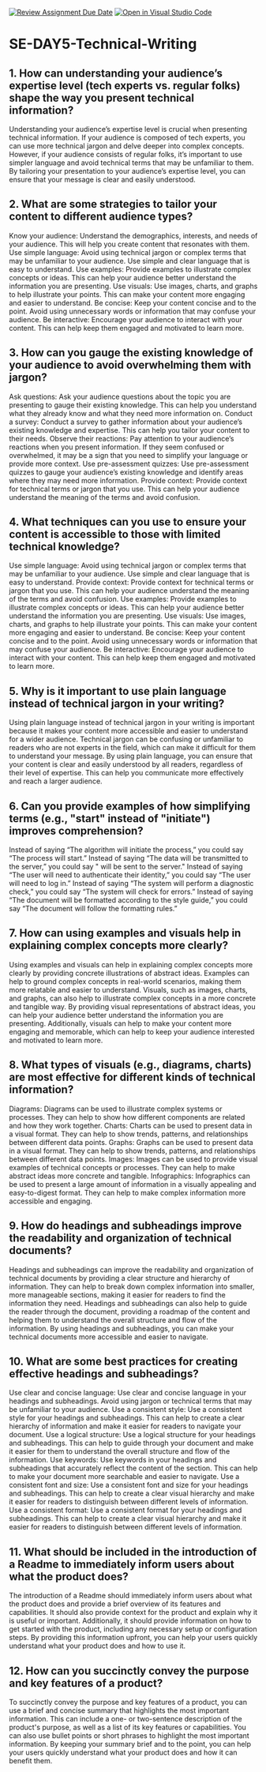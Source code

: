 [![Review Assignment Due Date](https://classroom.github.com/assets/deadline-readme-button-22041afd0340ce965d47ae6ef1cefeee28c7c493a6346c4f15d667ab976d596c.svg)](https://classroom.github.com/a/zsAR-pyY)
[![Open in Visual Studio Code](https://classroom.github.com/assets/open-in-vscode-2e0aaae1b6195c2367325f4f02e2d04e9abb55f0b24a779b69b11b9e10269abc.svg)](https://classroom.github.com/online_ide?assignment_repo_id=18460997&assignment_repo_type=AssignmentRepo)
# SE-DAY5-Technical-Writing
## 1. How can understanding your audience’s expertise level (tech experts vs. regular folks) shape the way you present technical information?
Understanding your audience’s expertise level is crucial when presenting technical information. If your audience is composed of tech experts, you can use more technical jargon and delve deeper into complex concepts. However, if your audience consists of regular folks, it’s important to use simpler language and avoid technical terms that may be unfamiliar to them. By tailoring your presentation to your audience’s expertise level, you can ensure that your message is clear and easily understood.
## 2. What are some strategies to tailor your content to different audience types?
Know your audience: Understand the demographics, interests, and needs of your audience. This will help you create content that resonates with them.
Use simple language: Avoid using technical jargon or complex terms that may be unfamiliar to your audience. Use simple and clear language that is easy to understand.
Use examples: Provide examples to illustrate complex concepts or ideas. This can help your audience better understand the information you are presenting.
Use visuals: Use images, charts, and graphs to help illustrate your points. This can make your content more engaging and easier to understand.
Be concise: Keep your content concise and to the point. Avoid using unnecessary words or information that may confuse your audience.
Be interactive: Encourage your audience to interact with your content. This can help keep them engaged and motivated to learn more.

## 3. How can you gauge the existing knowledge of your audience to avoid overwhelming them with jargon?
Ask questions: Ask your audience questions about the topic you are presenting to gauge their existing knowledge. This can help you understand what they already know and what they need more information on.
Conduct a survey: Conduct a survey to gather information about your audience’s existing knowledge and expertise. This can help you tailor your content to their needs.
Observe their reactions: Pay attention to your audience’s reactions when you present information. If they seem confused or overwhelmed, it may be a sign that you need to simplify your language or provide more context.
Use pre-assessment quizzes: Use pre-assessment quizzes to gauge your audience’s existing knowledge and identify areas where they may need more information.
Provide context: Provide context for technical terms or jargon that you use. This can help your audience understand the meaning of the terms and avoid confusion.

## 4. What techniques can you use to ensure your content is accessible to those with limited technical knowledge?
Use simple language: Avoid using technical jargon or complex terms that may be unfamiliar to your audience. Use simple and clear language that is easy to understand.
Provide context: Provide context for technical terms or jargon that you use. This can help your audience understand the meaning of the terms and avoid confusion.
Use examples: Provide examples to illustrate complex concepts or ideas. This can help your audience better understand the information you are presenting.
Use visuals: Use images, charts, and graphs to help illustrate your points. This can make your content more engaging and easier to understand.
Be concise: Keep your content concise and to the point. Avoid using unnecessary words or information that may confuse your audience.
Be interactive: Encourage your audience to interact with your content. This can help keep them engaged and motivated to learn more.
## 5. Why is it important to use plain language instead of technical jargon in your writing?
Using plain language instead of technical jargon in your writing is important because it makes your content more accessible and easier to understand for a wider audience. Technical jargon can be confusing or unfamiliar to readers who are not experts in the field, which can make it difficult for them to understand your message. By using plain language, you can ensure that your content is clear and easily understood by all readers, regardless of their level of expertise. This can help you communicate more effectively and reach a larger audience.

## 6. Can you provide examples of how simplifying terms (e.g., "start" instead of "initiate") improves comprehension?
Instead of saying “The algorithm will initiate the process,” you could say “The process will start.”
Instead of saying “The data will be transmitted to the server,” you could say " will be sent to the server."
Instead of saying “The user will need to authenticate their identity,” you could say “The user will need to log in.”
Instead of saying “The system will perform a diagnostic check,” you could say “The system will check for errors.”
Instead of saying “The document will be formatted according to the style guide,” you could say “The document will follow the formatting rules.”
## 7. How can using examples and visuals help in explaining complex concepts more clearly?
Using examples and visuals can help in explaining complex concepts more clearly by providing concrete illustrations of abstract ideas. Examples can help to ground complex concepts in real-world scenarios, making them more relatable and easier to understand. Visuals, such as images, charts, and graphs, can also help to illustrate complex concepts in a more concrete and tangible way. By providing visual representations of abstract ideas, you can help your audience better understand the information you are presenting. Additionally, visuals can help to make your content more engaging and memorable, which can help to keep your audience interested and motivated to learn more.
## 8. What types of visuals (e.g., diagrams, charts) are most effective for different kinds of technical information?
Diagrams: Diagrams can be used to illustrate complex systems or processes. They can help to show how different components are related and how they work together.
Charts: Charts can be used to present data in a visual format. They can help to show trends, patterns, and relationships between different data points.
Graphs: Graphs can be used to present data in a visual format. They can help to show trends, patterns, and relationships between different data points.
Images: Images can be used to provide visual examples of technical concepts or processes. They can help to make abstract ideas more concrete and tangible.
Infographics: Infographics can be used to present a large amount of information in a visually appealing and easy-to-digest format. They can help to make complex information more accessible and engaging.
## 9. How do headings and subheadings improve the readability and organization of technical documents?
Headings and subheadings can improve the readability and organization of technical documents by providing a clear structure and hierarchy of information. They can help to break down complex information into smaller, more manageable sections, making it easier for readers to find the information they need. Headings and subheadings can also help to guide the reader through the document, providing a roadmap of the content and helping them to understand the overall structure and flow of the information. By using headings and subheadings, you can make your technical documents more accessible and easier to navigate.
## 10. What are some best practices for creating effective headings and subheadings?
Use clear and concise language: Use clear and concise language in your headings and subheadings. Avoid using jargon or technical terms that may be unfamiliar to your audience.
Use a consistent style: Use a consistent style for your headings and subheadings. This can help to create a clear hierarchy of information and make it easier for readers to navigate your document.
Use a logical structure: Use a logical structure for your headings and subheadings. This can help to guide through your document and make it easier for them to understand the overall structure and flow of the information.
Use keywords: Use keywords in your headings and subheadings that accurately reflect the content of the section. This can help to make your document more searchable and easier to navigate.
Use a consistent font and size: Use a consistent font and size for your headings and subheadings. This can help to create a clear visual hierarchy and make it easier for readers to distinguish between different levels of information.
Use a consistent format: Use a consistent format for your headings and subheadings. This can help to create a clear visual hierarchy and make it easier for readers to distinguish between different levels of information.
## 11. What should be included in the introduction of a Readme to immediately inform users about what the product does?
The introduction of a Readme should immediately inform users about what the product does and provide a brief overview of its features and capabilities. It should also provide context for the product and explain why it is useful or important. Additionally, it should provide information on how to get started with the product, including any necessary setup or configuration steps. By providing this information upfront, you can help your users quickly understand what your product does and how to use it.
## 12. How can you succinctly convey the purpose and key features of a product?
To succinctly convey the purpose and key features of a product, you can use a brief and concise summary that highlights the most important information. This can include a one- or two-sentence description of the product's purpose, as well as a list of its key features or capabilities. You can also use bullet points or short phrases to highlight the most important information. By keeping your summary brief and to the point, you can help your users quickly understand what your product does and how it can benefit them.
